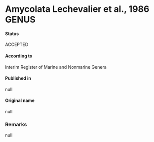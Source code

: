 Amycolata Lechevalier et al., 1986 GENUS
=======

#### Status
ACCEPTED

#### According to
Interim Register of Marine and Nonmarine Genera

#### Published in
null

#### Original name
null

### Remarks
null